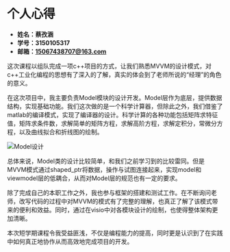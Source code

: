 # 个人心得

- **姓名：蔡孜涵**
- **学号：3150105317**
- **邮箱：15067438707@163.com**



​    这次课程以组队完成一项c++项目的方式，让我们熟悉MVVM的设计模式，对c++工业化编程的思想有了深入的了解，真实的体会到了老师所说的“经理”的角色的意义。

​    在这次项目中，我主要负责Model模块的设计开发。Model层作为底层，提供数据结构，实现基础功能。我们这次做的是一个科学计算器，但除此之外，我们借鉴了matlab的编译模式，实现了编译器的设计。科学计算的各种功能包括矩阵求特征值，矩阵求条件数，求解简单的矩阵方程，求解高阶方程，求解定积分，常微分方程，以及曲线拟合和折线图的绘制。

![Model设计](C:\Users\Administrator\Desktop\doc\Model设计.jpg)

​    总体来说，Model类的设计比较简单，和我们之前学习到的比较雷同。但是MVVM模式通过shaped_ptr将数据，操作与试图连接起来，实现model和viewmodel层的低耦合，从而对Model层的规范也有一定的要求。

​    除了完成自己的本职工作之外，我也参与框架的搭建和测试工作。在不断询问老师，改写代码的过程中对MVVM的模式有了完整的理解，也真正了解了该模式带来的便利和效益。同时，通过在visio中对各模块设计的绘制，也使得整体架构更加清晰。

​    本次短学期课程令我受益匪浅，不仅是编程能力的提高，同时更是认识到了在实践中如何真正地协作从而高效地完成项目的开发。

